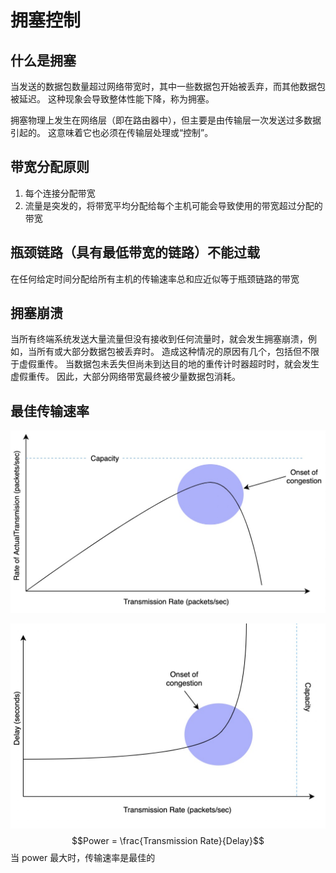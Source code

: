 # 拥塞控制

## 什么是拥塞
当发送的数据包数量超过网络带宽时，其中一些数据包开始被丢弃，而其他数据包被延迟。 这种现象会导致整体性能下降，称为拥塞。

拥塞物理上发生在网络层（即在路由器中），但主要是由传输层一次发送过多数据引起的。 这意味着它也必须在传输层处理或“控制”。

## 带宽分配原则

1. 每个连接分配带宽
2. 流量是突发的，将带宽平均分配给每个主机可能会导致使用的带宽超过分配的带宽

## 瓶颈链路（具有最低带宽的链路）不能过载
在任何给定时间分配给所有主机的传输速率总和应近似等于瓶颈链路的带宽

## 拥塞崩溃
当所有终端系统发送大量流量但没有接收到任何流量时，就会发生拥塞崩溃，例如，当所有或大部分数据包被丢弃时。 造成这种情况的原因有几个，包括但不限于虚假重传。 当数据包未丢失但尚未到达目的地的重传计时器超时时，就会发生虚假重传。 因此，大部分网络带宽最终被少量数据包消耗。

## 最佳传输速率

![传输速率_有效接收](../img/传输速率_有效接收.jpg)

![传输速率_端到端延迟](../img/传输速率_端到端延迟.jpg)
$$Power = \frac{Transmission Rate}{Delay}$$
当 power 最大时，传输速率是最佳的
